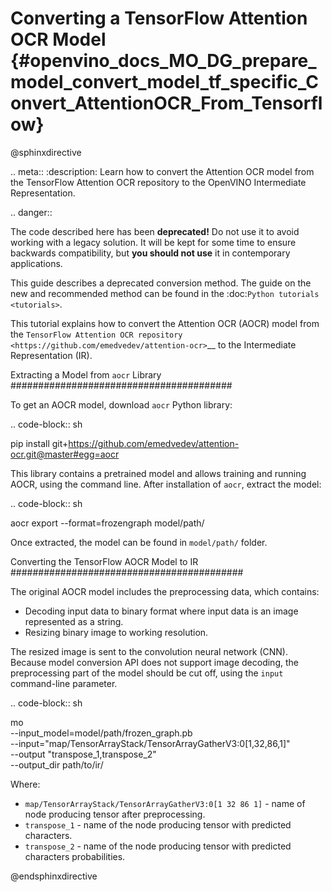 # Converting a TensorFlow Attention OCR Model {#openvino_docs_MO_DG_prepare_model_convert_model_tf_specific_Convert_AttentionOCR_From_Tensorflow}

@sphinxdirective

.. meta::
   :description: Learn how to convert the Attention OCR 
                 model from the TensorFlow Attention OCR repository to the 
                 OpenVINO Intermediate Representation.


.. danger::

   The code described here has been **deprecated!** Do not use it to avoid working with a legacy solution. It will be kept for some time to ensure backwards compatibility, but **you should not use** it in contemporary applications.

   This guide describes a deprecated conversion method. The guide on the new and recommended method can be found in the :doc:`Python tutorials <tutorials>`.

This tutorial explains how to convert the Attention OCR (AOCR) model from the `TensorFlow Attention OCR repository <https://github.com/emedvedev/attention-ocr>`__ to the Intermediate Representation (IR).

Extracting a Model from ``aocr`` Library
########################################

To get an AOCR model, download ``aocr`` Python library:

.. code-block:: sh

   pip install git+https://github.com/emedvedev/attention-ocr.git@master#egg=aocr

This library contains a pretrained model and allows training and running AOCR, using the command line. After installation of `aocr`, extract the model:

.. code-block:: sh

   aocr export --format=frozengraph model/path/

Once extracted, the model can be found in ``model/path/`` folder.

Converting the TensorFlow AOCR Model to IR
##########################################

The original AOCR model includes the preprocessing data, which contains:

* Decoding input data to binary format where input data is an image represented as a string.
* Resizing binary image to working resolution.

The resized image is sent to the convolution neural network (CNN). Because model conversion API does not support image decoding, the preprocessing part of the model should be cut off, using the ``input`` command-line parameter.

.. code-block:: sh

   mo \
   --input_model=model/path/frozen_graph.pb \
   --input="map/TensorArrayStack/TensorArrayGatherV3:0[1,32,86,1]" \
   --output "transpose_1,transpose_2" \
   --output_dir path/to/ir/


Where:

* ``map/TensorArrayStack/TensorArrayGatherV3:0[1 32 86 1]`` - name of node producing tensor after preprocessing.
* ``transpose_1`` - name of the node producing tensor with predicted characters.
* ``transpose_2`` - name of the node producing tensor with predicted characters probabilities.

@endsphinxdirective
